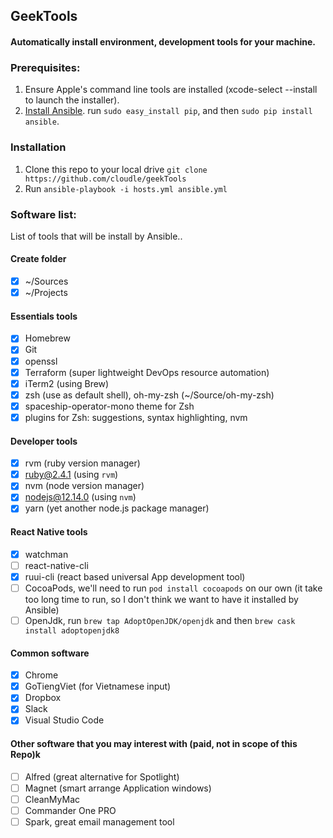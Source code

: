 ## GeekTools

#### Automatically install environment, development tools for your machine.


### Prerequisites:
1. Ensure Apple's command line tools are installed (xcode-select --install to launch the installer).
2. [Install Ansible](https://docs.ansible.com/ansible/latest/installation_guide/intro_installation.html#latest-releases-via-pip). run `sudo easy_install pip`, and then `sudo pip install ansible`.

### Installation
1. Clone this repo to your local drive `git clone https://github.com/cloudle/geekTools`
2. Run `ansible-playbook -i hosts.yml ansible.yml`

### Software list:
List of tools that will be install by Ansible..

#### Create folder
- [x] ~/Sources
- [x] ~/Projects

#### Essentials tools
- [x] Homebrew
- [x] Git
- [x] openssl
- [x] Terraform (super lightweight DevOps resource automation)
- [x] iTerm2 (using Brew)
- [x] zsh (use as default shell), oh-my-zsh (~/Source/oh-my-zsh)
- [x] spaceship-operator-mono theme for Zsh
- [x] plugins for Zsh: suggestions, syntax highlighting, nvm

#### Developer tools
- [x] rvm (ruby version manager)
- [x] ruby@2.4.1 (using `rvm`)
- [x] nvm (node version manager)
- [x] nodejs@12.14.0 (using `nvm`)
- [x] yarn (yet another node.js package manager)

#### React Native tools
- [x] watchman
- [ ] react-native-cli
- [x] ruui-cli (react based universal App development tool)
- [ ] CocoaPods, we'll need to run `pod install cocoapods` on our own (it take too long time to run, so I don't think we want to have it installed by Ansible)
- [ ] OpenJdk, run `brew tap AdoptOpenJDK/openjdk` and then `brew cask install adoptopenjdk8`

#### Common software
- [x] Chrome
- [x] GoTiengViet (for Vietnamese input)
- [x] Dropbox
- [x] Slack
- [x] Visual Studio Code 

#### Other software that you may interest with (paid, not in scope of this Repo)k
- [ ] Alfred (great alternative for Spotlight)
- [ ] Magnet (smart arrange Application windows)
- [ ] CleanMyMac
- [ ] Commander One PRO
- [ ] Spark, great email management tool
